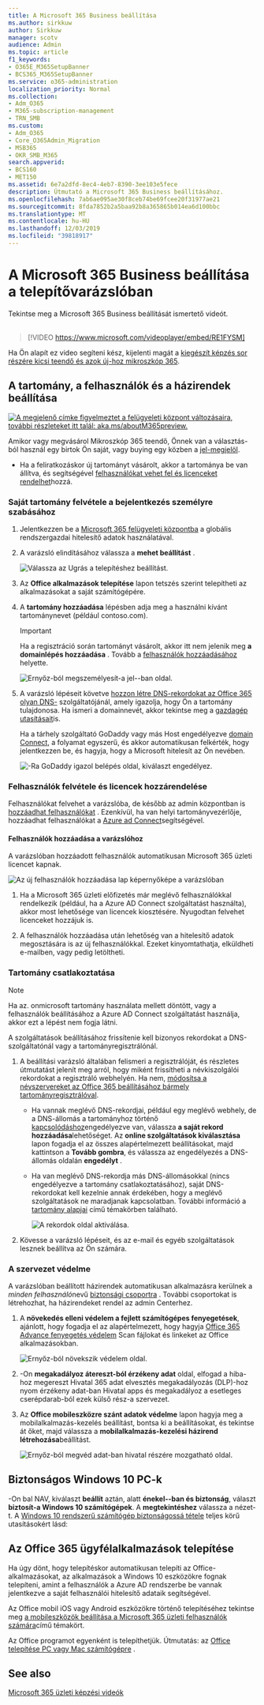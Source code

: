 ```yaml
---
title: A Microsoft 365 Business beállítása
ms.author: sirkkuw
author: Sirkkuw
manager: scotv
audience: Admin
ms.topic: article
f1_keywords:
- O365E_M365SetupBanner
- BCS365_M365SetupBanner
ms.service: o365-administration
localization_priority: Normal
ms.collection:
- Adm_O365
- M365-subscription-management
- TRN_SMB
ms.custom:
- Adm_O365
- Core_O365Admin_Migration
- MSB365
- OKR_SMB_M365
search.appverid:
- BCS160
- MET150
ms.assetid: 6e7a2dfd-8ec4-4eb7-8390-3ee103e5fece
description: Útmutató a Microsoft 365 Business beállításához.
ms.openlocfilehash: 7ab6ae095ae30f8ceb74be69fcee20f31977ae21
ms.sourcegitcommit: 8fda7852b2a5baa92b8a365865b014ea6d100bbc
ms.translationtype: MT
ms.contentlocale: hu-HU
ms.lasthandoff: 12/03/2019
ms.locfileid: "39818917"
---
```

# <a name="set-up-microsoft-365-business-in-the-setup-wizard"></a>A Microsoft 365 Business beállítása a telepítővarázslóban

Tekintse meg a Microsoft 365 Business beállítását ismertető videót.<br><br>

> [!VIDEO https://www.microsoft.com/videoplayer/embed/RE1FYSM] 

Ha Ön alapít ez video segíteni kész, kijelenti magát a [kiegészít képzés sor részére kicsi teendő és azok új-hoz mikroszkóp 365](https://support.office.com/article/6ab4bbcd-79cf-4000-a0bd-d42ce4d12816).

## <a name="add-your-domain-users-and-set-up-policies"></a>A tartomány, a felhasználók és a házirendek beállítása

[![A megjelenő címke figyelmeztet a felügyeleti központ változásaira, további részleteket itt talál: aka.ms/aboutM365preview.](media/m365admincenterchanging.png)](https://docs.microsoft.com/office365/admin/microsoft-365-admin-center-preview)

Amikor vagy megvásárol Mikroszkóp 365 teendő, Önnek van a választás-ból használ egy birtok Ön saját, vagy buying egy közben a [jel-megjelöl](sign-up.md).

- Ha a feliratkozáskor új tartományt vásárolt, akkor a tartománya be van állítva, és segítségével [felhasználókat vehet fel és licenceket rendelhet](#add-users-and-assign-licenses)hozzá.

### <a name="add-your-domain-to-personalize-sign-in"></a>Saját tartomány felvétele a bejelentkezés személyre szabásához

1. Jelentkezzen be a [Microsoft 365 felügyeleti központba](https://admin.microsoft.com) a globális rendszergazdai hitelesítő adatok használatával. 

2. A varázsló elindításához válassza a **mehet beállítást** .

    ![Válassza az Ugrás a telepítéshez beállítást.](media/gotosetupinadmincenter.png)

3. Az **Office alkalmazások telepítése** lapon tetszés szerint telepítheti az alkalmazásokat a saját számítógépére.
    
4. A **tartomány hozzáadása** lépésben adja meg a használni kívánt tartománynevet (például contoso.com).

    > [!IMPORTANT]
    > Ha a regisztráció során tartományt vásárolt, akkor itt nem jelenik meg **a domainlépés hozzáadása** . Tovább a [felhasználók hozzáadásához](#add-users-and-assign-licenses) helyette.

    ![Ernyőz-ból megszemélyesít-a jel--ban oldal.](media/adddomain.png)

    
4. A varázsló lépéseit követve [hozzon létre DNS-rekordokat az Office 365 olyan DNS-](https://docs.microsoft.com/office365/admin/get-help-with-domains/create-dns-records-at-any-dns-hosting-provider) szolgáltatójánál, amely igazolja, hogy Ön a tartomány tulajdonosa. Ha ismeri a domainnevét, akkor tekintse meg a [gazdagép utasításait](https://docs.microsoft.com/office365/admin/get-help-with-domains/set-up-your-domain-host-specific-instructions)is.

    Ha a tárhely szolgáltató GoDaddy vagy más Host engedélyezve [domain Connect](https://docs.microsoft.com/office365/admin/get-help-with-domains/domain-connect), a folyamat egyszerű, és akkor automatikusan felkérték, hogy jelentkezzen be, és hagyja, hogy a Microsoft hitelesít az Ön nevében.

    ![-Ra GoDaddy igazol belépés oldal, kiválaszt engedélyez.](media/godaddyauth.png)

### <a name="add-users-and-assign-licenses"></a>Felhasználók felvétele és licencek hozzárendelése

Felhasználókat felvehet a varázslóba, de később az admin központban is [hozzáadhat felhasználókat](add-users-m365b.md) . Ezenkívül, ha van helyi tartományvezérlője, hozzáadhat felhasználókat a [Azure ad Connect](https://docs.microsoft.com/azure/active-directory/hybrid/how-to-connect-install-express)segítségével.

#### <a name="add-users-in-the-wizard"></a>Felhasználók hozzáadása a varázslóhoz

A varázslóban hozzáadott felhasználók automatikusan Microsoft 365 üzleti licencet kapnak.

![Az új felhasználók hozzáadása lap képernyőképe a varázslóban](media/addnewuserspage.png)

1. Ha a Microsoft 365 üzleti előfizetés már meglévő felhasználókkal rendelkezik (például, ha a Azure AD Connect szolgáltatást használta), akkor most lehetősége van licencek kiosztésére. Nyugodtan felvehet licenceket hozzájuk is.

2. A felhasználók hozzáadása után lehetőség van a hitelesítő adatok megosztására is az új felhasználókkal. Ezeket kinyomtathatja, elküldheti e-mailben, vagy pedig letöltheti.

### <a name="connect-your-domain"></a>Tartomány csatlakoztatása

> [!NOTE]
> Ha az. onmicrosoft tartomány használata mellett döntött, vagy a felhasználók beállításához a Azure AD Connect szolgáltatást használja, akkor ezt a lépést nem fogja látni.
  
A szolgáltatások beállításához frissítenie kell bizonyos rekordokat a DNS-szolgáltatónál vagy a tartományregisztrálónál.
  
1. A beállítási varázsló általában felismeri a regisztrálóját, és részletes útmutatást jelenít meg arról, hogy miként frissítheti a névkiszolgálói rekordokat a regisztráló webhelyén. Ha nem, [módosítsa a névszervereket az Office 365 beállításához bármely tartományregisztrálóval](https://support.office.com/article/a8b487a9-2a45-4581-9dc4-5d28a47010a2). 

    - Ha vannak meglévő DNS-rekordjai, például egy meglévő webhely, de a DNS-állomás a tartományhoz történő [kapcsolódáshoz](https://docs.microsoft.com/office365/admin/get-help-with-domains/domain-connect)engedélyezve van, válassza **a saját rekord hozzáadása**lehetőséget. Az **online szolgáltatások kiválasztása** lapon fogadja el az összes alapértelmezett beállításokat, majd kattintson a **Tovább gombra**, és válassza az engedélyezés a DNS-állomás oldalán **engedélyt** .
    - Ha van meglévő DNS-rekordja más DNS-állomásokkal (nincs engedélyezve a tartomány csatlakoztatásához), saját DNS-rekordokat kell kezelnie annak érdekében, hogy a meglévő szolgáltatások ne maradjanak kapcsolatban. További információ a [tartomány alapjai](https://docs.microsoft.com/office365/admin/get-help-with-domains/dns-basics) című témakörben található.

        ![A rekordok oldal aktiválása.](media/activaterecords.png)

2. Kövesse a varázsló lépéseit, és az e-mail és egyéb szolgáltatások lesznek beállítva az Ön számára.

### <a name="protect-your-organization"></a>A szervezet védelme 

A varázslóban beállított házirendek automatikusan alkalmazásra kerülnek a *minden felhasználó*nevű [biztonsági csoportra](https://docs.microsoft.com/office365/admin/create-groups/compare-groups#security-groups) . További csoportokat is létrehozhat, ha házirendeket rendel az admin Centerhez.

1. A **növekedés elleni védelem a fejlett számítógépes fenyegetések**, ajánlott, hogy fogadja el az alapértelmezett, hogy hagyja [Office 365 Advance fenyegetés védelem](https://docs.microsoft.com/microsoft-365/security/office-365-security/office-365-atp) Scan fájlokat és linkeket az Office alkalmazásokban.

    ![Ernyőz-ból növekszik védelem oldal.](media/increasetreatprotection.png)


2. -On **megakadályoz átereszt-ból érzékeny adat** oldal, elfogad a hiba-hoz megereszt Hivatal 365 adat elvesztés megakadályozás (DLP)-hoz nyom érzékeny adat-ban Hivatal apps és megakadályoz a esetleges cserépdarab-ból ezek külső rész-a szervezet.

3. Az **Office mobileszközre szánt adatok védelme** lapon hagyja meg a mobilalkalmazás-kezelés beállítást, bontsa ki a beállításokat, és tekintse át őket, majd válassza a **mobilalkalmazás-kezelési házirend létrehozása**beállítást.

    ![Ernyőz-ból megvéd adat-ban hivatal részére mozgatható oldal.](media/protectdatainmobile.png)


## <a name="secure-windows-10-pcs"></a>Biztonságos Windows 10 PC-k

-On bal NAV, kiválaszt **beállít** aztán, alatt **énekel--ban és biztonság**, választ **biztosít-a Windows 10 számítógépek**. A **megtekintéshez** válassza a nézet-t. A [Windows 10 rendszerű számítógép biztonságossá tétele](secure-win-10-pcs.md) teljes körű utasításokért lásd:

## <a name="deploy-office-365-client-apps"></a>Az Office 365 ügyfélalkalmazások telepítése

Ha úgy dönt, hogy telepítéskor automatikusan telepíti az Office-alkalmazásokat, az alkalmazások a Windows 10 eszközökre fognak telepíteni, amint a felhasználók a Azure AD rendszerbe be vannak jelentkezve a saját felhasználói hitelesítő adataik segítségével.

Az Office mobil iOS vagy Android eszközökre történő telepítéséhez tekintse meg [a mobileszközök beállítása a Microsoft 365 üzleti felhasználók számára](set-up-mobile-devices.md)című témakört.

Az Office programot egyenként is telepíthetjük. Útmutatás: az [Office telepítése PC vagy Mac számítógépre](https://support.office.com/article/4414eaaf-0478-48be-9c42-23adc4716658) .

## <a name="see-also"></a>See also

[Microsoft 365 üzleti képzési videók](https://support.office.com/article/6ab4bbcd-79cf-4000-a0bd-d42ce4d12816)
